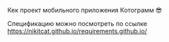 Кек проект мобильного приложения Котограмм :sunglasses:

Спецификацию можно посмотреть по ссылке
https://nikitcat.github.io/requirements.github.io/
